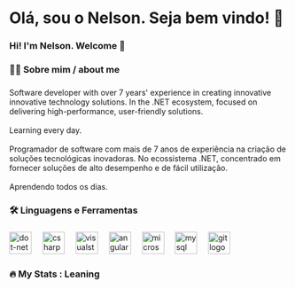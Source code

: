 

<h1 align="left">Olá, sou o Nelson. Seja bem vindo! 👋</h1>
<h3 align="left">Hi! I'm Nelson. Welcome 👋</h3>

###

<h3 align="left">👩‍💻  Sobre mim / about me</h3>

###

<p align="left">Software developer with over 7 years' experience in creating innovative innovative technology solutions. In the .NET ecosystem, focused on delivering high-performance, user-friendly solutions.<br><br>Learning every day.<br><br>Programador de software com mais de 7 anos de experiência na criação de soluções tecnológicas inovadoras. No ecossistema .NET, concentrado em fornecer soluções de alto desempenho e de fácil utilização.<br><br>Aprendendo todos os dias.</p>

###

<h3 align="left">🛠 Linguagens e Ferramentas</h3>

###

<div align="left">
  <img src="https://cdn.jsdelivr.net/gh/devicons/devicon/icons/dot-net/dot-net-plain-wordmark.svg" height="40" alt="dot-net logo"  />
  <img width="12" />
  <img src="https://cdn.jsdelivr.net/gh/devicons/devicon/icons/csharp/csharp-original.svg" height="40" alt="csharp logo"  />
  <img width="12" />
  <img src="https://cdn.jsdelivr.net/gh/devicons/devicon/icons/visualstudio/visualstudio-plain.svg" height="40" alt="visualstudio logo"  />
  <img width="12" />
  <img src="https://cdn.jsdelivr.net/gh/devicons/devicon/icons/angularjs/angularjs-original.svg" height="40" alt="angularjs logo"  />
  <img width="12" />
  <img src="https://cdn.jsdelivr.net/gh/devicons/devicon/icons/microsoftsqlserver/microsoftsqlserver-plain.svg" height="40" alt="microsoftsqlserver logo"  />
  <img width="12" />
  <img src="https://cdn.jsdelivr.net/gh/devicons/devicon/icons/mysql/mysql-original.svg" height="40" alt="mysql logo"  />
  <img width="12" />
  <img src="https://cdn.jsdelivr.net/gh/devicons/devicon/icons/git/git-original.svg" height="40" alt="git logo"  />
</div>

###

<h3 align="left">🔥   My Stats : Leaning</h3>

###
